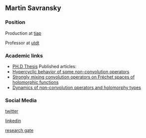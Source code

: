 ## Martin Savransky
### Position
Production at [tiap](tiapsa.com)

Professor at [utdt](utdt.edu)

### Academic links


- [PH.D Thesis](https://bibliotecadigital.exactas.uba.ar/collection/tesis/document/tesis_n6068_Savransky)
Published articles:
- [Hypercyclic behavior of some non-convolution operators](http://www.mathjournals.org/jot/2017-077-001/2017-077-001-003.html)
- [Strongly mixing convolution operators on Fréchet spaces of holomorphic functions](https://link.springer.com/article/10.1007/s00020-014-2182-5)
- [Dynamics of non-convolution operators and holomorphy types](https://www.sciencedirect.com/science/article/abs/pii/S0022247X18306814)


### Social Media
[twitter](https://twitter.com/MartinSavransky)

[linkedin](https://www.linkedin.com/in/martin-savransky-24596836/)

[research gate](https://www.researchgate.net/profile/Martin-Savransky)

